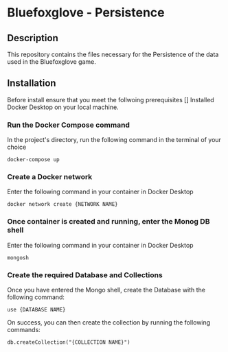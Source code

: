 # Bluefoxglove - Persistence
## Description
This repository contains the files necessary for the Persistence of the data used in the Bluefoxglove game. 

## Installation
Before install ensure that you meet the follwoing prerequisites
[] Installed Docker Desktop on your local machine.

### Run the Docker Compose command
In the project's directory, run the following command in the terminal of your choice
```
docker-compose up
```
### Create a Docker network
Enter the following command in your container in Docker Desktop
```
docker network create {NETWORK NAME}
```
### Once container is created and running, enter the Monog DB shell
Enter the following command in your container in Docker Desktop
```
mongosh
```
### Create the required Database and Collections
Once you have entered the Mongo shell, create the Database with the following command:
```
use {DATABASE NAME}
```

On success, you can then create the collection by running the following commands:
```
db.createCollection("{COLLECTION NAME}")
```
